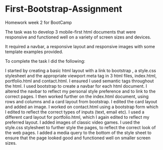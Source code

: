 # First-Bootstrap-Assignment
Homework week 2 for BootCamp

The task was to develop 3 mobile-first html documents that were responsive and functioned well on a variety of screen sizes and devices.

It required a navbar, a responsive layout and responsive images with some template examples provided.

To complete the task I did the following:

I started by creating a basic html layout with a link to bootstrap , a style.css stylesheet and the appropriate viewport meta tag in 3 html files, index.html, portfolio.html and contact.html. I ensured I used semantic tags throughout the html.
I used bootstrap to create a navbar for each html document. I altered the navbar to reflect my personal style preference and to link to the correct pages.
I then worked further on the index.html document, using rows and columns and a card layout from bootstrap. I edited the card layout and added an image.
I worked on contact.html using a bootstrap form which I edited to reflect the correct types of inputs (text, email etc).
I used a different card layout for portfolio.html, which I again edited to reflect my preferred layout. I added images of classic video games.
I used the style.css stylesheet to further style the pages, to reflect the correct look of the web pages.
I added a media query to the bottom of the style sheet to ensure that the page looked good and functioned well on smaller screen sizes. 
